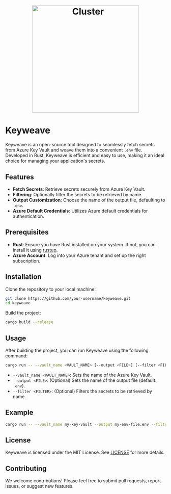 <h1 align="center">
    <img src="https://github.com/bartvdbraak/keyweave/assets/3996360/bed7f004-e897-46e5-98a4-c654251c0e17" alt="Cluster" width="336">
</h1>

# Keyweave

Keyweave is an open-source tool designed to seamlessly fetch secrets from Azure Key Vault and weave them into a convenient `.env` file. Developed in Rust, Keyweave is efficient and easy to use, making it an ideal choice for managing your application's secrets.

## Features

- **Fetch Secrets**: Retrieve secrets securely from Azure Key Vault.
- **Filtering**: Optionally filter the secrets to be retrieved by name.
- **Output Customization**: Choose the name of the output file, defaulting to `.env`.
- **Azure Default Credentials**: Utilizes Azure default credentials for authentication.

## Prerequisites

- **Rust**: Ensure you have Rust installed on your system. If not, you can install it using [rustup](https://rustup.rs/).
- **Azure Account**: Log into your Azure tenant and set up the right subscription.

## Installation

Clone the repository to your local machine:

```sh
git clone https://github.com/your-username/keyweave.git
cd keyweave
```

Build the project:

```sh
cargo build --release
```

## Usage

After building the project, you can run Keyweave using the following command:

```sh
cargo run -- --vault_name <VAULT_NAME> [--output <FILE>] [--filter <FILTER>]
```

- `--vault_name <VAULT_NAME>`: Sets the name of the Azure Key Vault.
- `--output <FILE>`: (Optional) Sets the name of the output file (default: `.env`).
- `--filter <FILTER>`: (Optional) Filters the secrets to be retrieved by name.

## Example

```sh
cargo run -- --vault_name my-key-vault --output my-env-file.env --filter my-secret
```

## License

Keyweave is licensed under the MIT License. See [LICENSE](LICENSE) for more details.

## Contributing

We welcome contributions! Please feel free to submit pull requests, report issues, or suggest new features.
